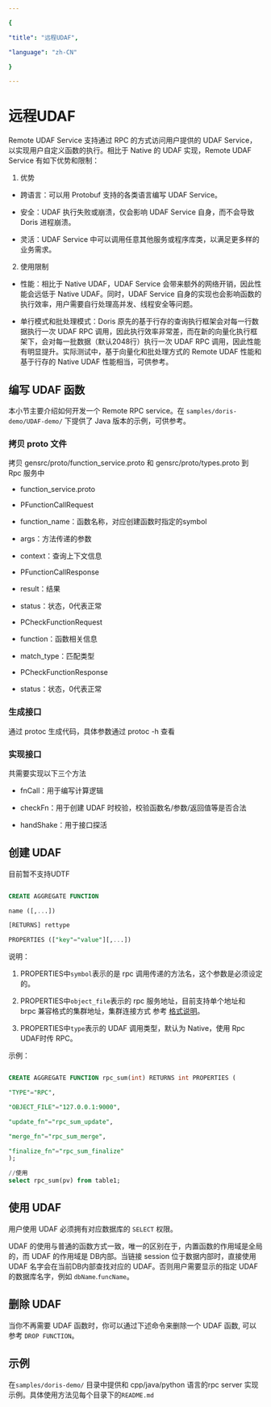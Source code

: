 ```yaml
---

{

"title": "远程UDAF",

"language": "zh-CN"

}

---
```


<!--

Licensed to the Apache Software Foundation (ASF) under one

or more contributor license agreements. See the NOTICE file

distributed with this work for additional information

regarding copyright ownership. The ASF licenses this file

to you under the Apache License, Version 2.0 (the

"License"); you may not use this file except in compliance

with the License. You may obtain a copy of the License at

  

http://www.apache.org/licenses/LICENSE-2.0

  

Unless required by applicable law or agreed to in writing,

software distributed under the License is distributed on an

"AS IS" BASIS, WITHOUT WARRANTIES OR CONDITIONS OF ANY

KIND, either express or implied. See the License for the

specific language governing permissions and limitations

under the License.

-->

  

# 远程UDAF

  

Remote UDAF Service 支持通过 RPC 的方式访问用户提供的 UDAF Service，以实现用户自定义函数的执行。相比于 Native 的 UDAF 实现，Remote UDAF Service 有如下优势和限制：

1. 优势

* 跨语言：可以用 Protobuf 支持的各类语言编写 UDAF Service。

* 安全：UDAF 执行失败或崩溃，仅会影响 UDAF Service 自身，而不会导致 Doris 进程崩溃。

* 灵活：UDAF Service 中可以调用任意其他服务或程序库类，以满足更多样的业务需求。

  

2. 使用限制

* 性能：相比于 Native UDAF，UDAF Service 会带来额外的网络开销，因此性能会远低于 Native UDAF。同时，UDAF Service 自身的实现也会影响函数的执行效率，用户需要自行处理高并发、线程安全等问题。

* 单行模式和批处理模式：Doris 原先的基于行存的查询执行框架会对每一行数据执行一次 UDAF RPC 调用，因此执行效率非常差，而在新的向量化执行框架下，会对每一批数据（默认2048行）执行一次 UDAF RPC 调用，因此性能有明显提升。实际测试中，基于向量化和批处理方式的 Remote UDAF 性能和基于行存的 Native UDAF 性能相当，可供参考。

  

## 编写 UDAF 函数

  
  

本小节主要介绍如何开发一个 Remote RPC service。在 `samples/doris-demo/UDAF-demo/` 下提供了 Java 版本的示例，可供参考。

  

### 拷贝 proto 文件

  

拷贝 gensrc/proto/function_service.proto 和 gensrc/proto/types.proto 到 Rpc 服务中

  

- function_service.proto

- PFunctionCallRequest

- function_name：函数名称，对应创建函数时指定的symbol

- args：方法传递的参数

- context：查询上下文信息

- PFunctionCallResponse

- result：结果

- status：状态，0代表正常

- PCheckFunctionRequest

- function：函数相关信息

- match_type：匹配类型

- PCheckFunctionResponse

- status：状态，0代表正常

  

### 生成接口

  

通过 protoc 生成代码，具体参数通过 protoc -h 查看

  

### 实现接口

  

共需要实现以下三个方法

- fnCall：用于编写计算逻辑

- checkFn：用于创建 UDAF 时校验，校验函数名/参数/返回值等是否合法

- handShake：用于接口探活

  

## 创建 UDAF

 
目前暂不支持UDTF

  

```sql

CREATE AGGREGATE FUNCTION

name ([,...])

[RETURNS] rettype

PROPERTIES (["key"="value"][,...])

```

说明：

  

1. PROPERTIES中`symbol`表示的是 rpc 调用传递的方法名，这个参数是必须设定的。

2. PROPERTIES中`object_file`表示的 rpc 服务地址，目前支持单个地址和 brpc 兼容格式的集群地址，集群连接方式 参考 [格式说明](https://github.com/apache/incubator-brpc/blob/master/docs/cn/client.md#%E8%BF%9E%E6%8E%A5%E6%9C%8D%E5%8A%A1%E9%9B%86%E7%BE%A4)。

3. PROPERTIES中`type`表示的 UDAF 调用类型，默认为 Native，使用 Rpc UDAF时传 RPC。


示例：
```sql

CREATE AGGREGATE FUNCTION rpc_sum(int) RETURNS int PROPERTIES (

"TYPE"="RPC",

"OBJECT_FILE"="127.0.0.1:9000",

"update_fn"="rpc_sum_update",

"merge_fn"="rpc_sum_merge",

"finalize_fn"="rpc_sum_finalize"
);

//使用
select rpc_sum(pv) from table1;
```

  

## 使用 UDAF

  

用户使用 UDAF 必须拥有对应数据库的 `SELECT` 权限。

  

UDAF 的使用与普通的函数方式一致，唯一的区别在于，内置函数的作用域是全局的，而 UDAF 的作用域是 DB内部。当链接 session 位于数据内部时，直接使用 UDAF 名字会在当前DB内部查找对应的 UDAF。否则用户需要显示的指定 UDAF 的数据库名字，例如 `dbName`.`funcName`。

  

## 删除 UDAF

  

当你不再需要 UDAF 函数时，你可以通过下述命令来删除一个 UDAF 函数, 可以参考 `DROP FUNCTION`。

  

## 示例

在`samples/doris-demo/` 目录中提供和 cpp/java/python 语言的rpc server 实现示例。具体使用方法见每个目录下的`README.md`